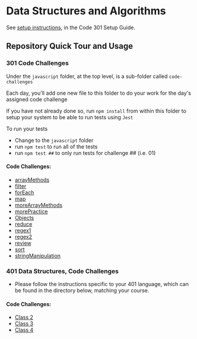 # Data Structures and Algorithms

See [setup instructions](https://codefellows.github.io/setup-guide/code-301/3-code-challenges), in the Code 301 Setup Guide.

## Repository Quick Tour and Usage

### 301 Code Challenges

Under the `javascript` folder, at the top level, is a sub-folder called `code-challenges`

Each day, you'll add one new file to this folder to do your work for the day's assigned code challenge

If you have not already done so, run `npm install` from within this folder to setup your system to be able to run tests using `Jest`

To run your tests

- Change to the `javascript` folder
- run `npm test` to run all of the tests
- run `npm test ##` to only run tests for challenge ## (i.e. 01)

#### Code Challenges:
- [arrayMethods](javascript/code-challenges/arrayMethods.js)
- [filter](javascript/code-challenges/filter.js)
- [forEach](javascript/code-challenges/forEach.js)
- [map](javascript/code-challenges/map.js)
- [moreArrayMethods](javascript/code-challenges/moreArrayMethods.js)
- [morePractice](javascript/code-challenges/morePractice.js)
- [Objects](javascript/code-challenges/Object.js)
- [reduce](javascript/code-challenges/reduce.js)
- [regex1](javascript/code-challenges/regex1.js)
- [regex2](javascript/code-challenges/regex2.js)
- [review](javascript/code-challenges/review.js)
- [sort](javascript/code-challenges/sort.js)
- [stringManipulation](javascript/code-challenges/stringManipulation.js)

### 401 Data Structures, Code Challenges

- Please follow the instructions specific to your 401 language, which can be found in the directory below, matching your course.

#### Code Challenges:
- [Class 2](array-insert-shift/README.md)
- [Class 3](array-binary-search/README.md)
- [Class 4](linked-list/README.md)
